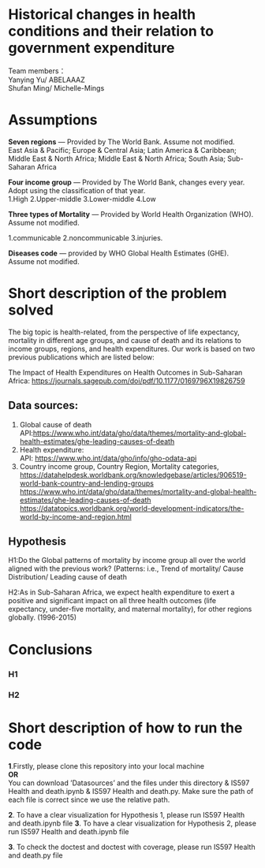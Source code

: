 

# Historical changes in health conditions and their relation to government expenditure

Team members：      
Yanying Yu/ ABELAAAZ  
Shufan Ming/ Michelle-Mings

# Assumptions 
**Seven regions**  — Provided by The World Bank. Assume not modified.    
East Asia & Pacific; Europe & Central Asia; Latin America & Caribbean;    
Middle East & North Africa; Middle East & North Africa; South Asia; Sub-Saharan Africa    
        
**Four income group** — Provided by The World Bank, changes every year. Adopt using the classification of that year.   
1.High  2.Upper-middle  3.Lower-middle  4.Low      
	
**Three types of Mortality**  — Provided by World Health Organization (WHO). Assume not modified.      
   
1.communicable 2.noncommunicable 3.injuries.       
			
**Diseases code** — provided by WHO Global Health Estimates (GHE). Assume not modified.      
    






# Short description of the problem solved
The big topic is health-related, from the perspective of life expectancy, mortality in different age groups, and cause of death and its relations to income groups, regions, and health expenditures. Our work is based on two previous publications which are listed below:

The Impact of Health Expenditures on Health Outcomes in Sub-Saharan Africa: https://journals.sagepub.com/doi/pdf/10.1177/0169796X19826759


## Data sources:
1. Global cause of death   
API:https://www.who.int/data/gho/data/themes/mortality-and-global-health-estimates/ghe-leading-causes-of-death      
2. Health expenditure:     
API: https://www.who.int/data/gho/info/gho-odata-api    
3. Country income group, Country Region, Mortality categories,    
https://datahelpdesk.worldbank.org/knowledgebase/articles/906519-world-bank-country-and-lending-groups    
https://www.who.int/data/gho/data/themes/mortality-and-global-health-estimates/ghe-leading-causes-of-death    
https://datatopics.worldbank.org/world-development-indicators/the-world-by-income-and-region.html    

## Hypothesis
H1:Do the Global patterns of mortality by income group all over the world aligned with the previous work? (Patterns: i.e., Trend of mortality/ Cause Distribution/ Leading cause of death

H2:As in Sub-Saharan Africa, we expect health expenditure to exert a positive and significant impact on all three health outcomes (life expectancy, under-five mortality, and maternal mortality), for other regions globally. (1996-2015)


# Conclusions 

### H1

### H2


# Short description of how to run the code
**1**.Firstly, please clone this repository into your local machine  
  **OR**  
You can download ’Datasources’ and the files under this directory &  IS597 Health and death.ipynb & IS597 Health and death.py. Make sure the path of each file is correct since we use the relative path.   
    
**2**. To have a clear visualization for Hypothesis 1, please run IS597 Health and death.ipynb file
**3**. To have a clear visualization for Hypothesis 2, please run IS597 Health and death.ipynb file
    
**3**. To check the doctest and doctest with coverage, please run IS597 Health and death.py file  


